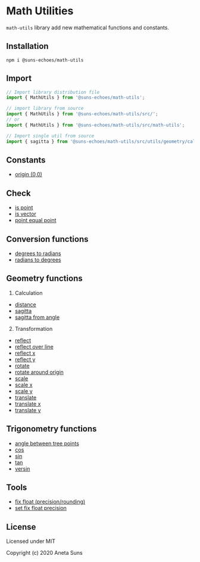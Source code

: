 Math Utilities
==============

`math-utils` library add new mathematical functions and constants.


Installation
------------

`npm i @suns-echoes/math-utils`


Import
------

```js
// Import library distribution file
import { MathUtils } from '@suns-echoes/math-utils';
```

```js
// import library from source
import { MathUtils } from '@suns-echoes/math-utils/src/';
// or
import { MathUtils } from '@suns-echoes/math-utils/src/math-utils';
```

```js
// Import single util from source
import { sagitta } from '@suns-echoes/math-utils/src/utils/geometry/calculation/sagitta';
```


Constants
---------
* [origin (0,0)](./docs/utils/constants/origin.md)


Check
-----
* [is point](./docs/utils/check/is-point.md)
* [is vector](./docs/utils/check/is-vector.md)
* [point equal point](./docs/utils/check/point-equal-point.md)


Conversion functions
--------------------
* [degrees to radians](./docs/utils/convert/deg-to-rad.md)
* [radians to degrees](./docs/utils/convert/rad-to-deg.md)


Geometry functions
------------------

1. Calculation

* [distance](./docs/utils/geometry/calculation/distance.md)
* [sagitta](./docs/utils/geometry/calculation/sagitta.md)
* [sagitta from angle](./docs/utils/geometry/calculation/sagitta-from-angle.md)

2. Transformation

* [reflect](./docs/utils/geometry/transformation/reflect.md)
* [reflect over line](./docs/utils/geometry/transformation/reflect-over-line.md)
* [reflect x](./docs/utils/geometry/transformation/reflect-x.md)
* [reflect y](./docs/utils/geometry/transformation/reflect-y.md)
* [rotate](./docs/utils/geometry/transformation/rotate.md)
* [rotate around origin](./docs/utils/geometry/transformation/rotate-around-origin.md)
* [scale](./docs/utils/geometry/transformation/scale.md)
* [scale x](./docs/utils/geometry/transformation/scale-x.md)
* [scale y](./docs/utils/geometry/transformation/scale-y.md)
* [translate](./docs/utils/geometry/transformation/translate.md)
* [translate x](./docs/utils/geometry/transformation/translate-x.md)
* [translate y](./docs/utils/geometry/transformation/translate-y.md)

Trigonometry functions
----------------------

* [angle between tree points](./docs/utils/trigonometry/angle-between-tree-points.md)
* [cos](./docs/utils/trigonometry/cos.md)
* [sin](./docs/utils/trigonometry/sin.md)
* [tan](./docs/utils/trigonometry/tan.md)
* [versin](./docs/utils/trigonometry/versin.md)


Tools
-----
* [fix float (precision/rounding)](./docs/utils/tools/fix-float.md)
* [set fix float precision](./docs/utils/tools/set-fix-float-precision.md)


License
-------

Licensed under MIT

Copyright (c) 2020 Aneta Suns

